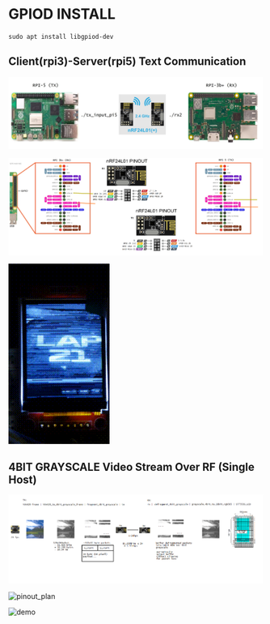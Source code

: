 # GPIOD INSTALL
```
sudo apt install libgpiod-dev
```

## Client(rpi3)-Server(rpi5) Text Communication  
![client-server-plan](https://github.com/jeremynguyenn/NRF24L01-transceiver-Client-rpi3--Server-rpi5-Text-Communication/blob/main/NRF24L01_RF/docs/client-server-plan.jpg)

![pinout_plan2](https://github.com/jeremynguyenn/NRF24L01-transceiver-Client-rpi3--Server-rpi5-Text-Communication/blob/main/NRF24L01_RF/docs/pinout_plan2.png)

![nrf24l01_client-server](https://github.com/jeremynguyenn/NRF24L01-transceiver-Client-rpi3--Server-rpi5-Text-Communication/blob/main/NRF24L01_RF/docs/demos/NRF24L01_single_rpi_2_rf_4bitgrayscale.gif)

## 4BIT GRAYSCALE Video Stream Over RF (Single Host)
![rpicam stream over NRF24 plan](https://github.com/jeremynguyenn/NRF24L01-transceiver-Client-rpi3--Server-rpi5-Text-Communication/blob/main/NRF24L01_RF/docs/network_plan.png)

![pinout_plan](docs/pinout_plan.png)

![demo](docs/demos/NRF24L01_single_rpi_2_rf_4bitgrayscale.gif) 

